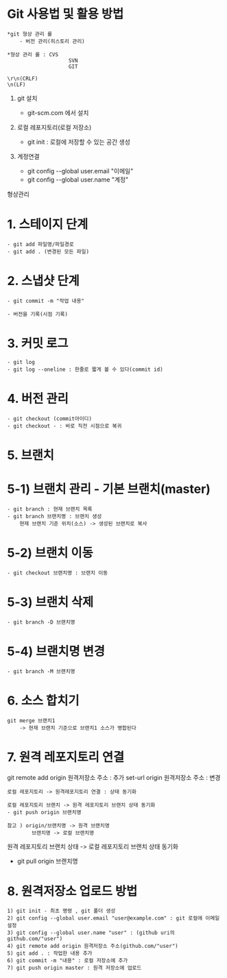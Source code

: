# Git 사용법 및 활용 방법

	*git 형상 관리 롤
		- 버전 관리(히스토리 관리)
	
	*형상 관리 롤 : CVS
						SVN
						GIT
						
	\r\n(CRLF)
	\n(LF)
	
1. git 설치
	- git-scm.com 에서 설치

2. 로컬 레포지토리(로컬 저장소)
	- git init : 로컬에 저장할 수 있는 공간 생성

3. 계정연결
	- git config --global user.email "이메일"
	- git config --global user.name "계정"
	

형상관리
# 1. 스테이지 단계
	- git add 파일명/파일경로
	- git add . (변경된 모든 파일)
	
# 2. 스냅샷 단계
	- git commit -m "작업 내용"
	
	- 버전을 기록(시점 기록)
	
# 3. 커밋 로그
	- git log
	- git log --oneline : 한줄로 짧게 볼 수 있다(commit id)
	
# 4. 버전 관리
	- git checkout (commit아이디)
	- git checkout - : 바로 직전 시점으로 복귀
	
# 5. 브랜치

#	5-1) 브랜치 관리 - 기본 브랜치(master)
	- git branch : 현재 브랜치 목록
	- git branch 브랜치명 : 브랜치 생성
		현재 브랜치 기준 위치(소스) -> 생성된 브랜치로 복사
	
#	5-2) 브랜치 이동
	- git checkout 브랜치명 : 브랜치 이동
	
#	5-3) 브랜치 삭제
	- git branch -D 브랜치명
	
#	5-4) 브랜치명 변경
	- git branch -M 브랜치명
	

# 6. 소스 합치기
	git merge 브랜치1
		-> 현재 브랜치 기준으로 브랜치1 소스가 병합된다

# 7. 원격 레포지토리 연결
git remote add origin 원격저장소 주소 : 추가
           set-url origin 원격저장소 주소 : 변경
    
    로컬 레포지토리 -> 원격레포지토리 연결 : 상태 동기화

    로컬 레포지토리 브랜치 -> 원격 레포지토리 브랜치 상태 동기화
    - git push origin 브랜치명

    참고 ) origin/브랜치명 -> 원격 브랜치명
            브랜치명 -> 로컬 브랜치명

원격 레포지토리 브랜치 상태 -> 로컬 레포지토리 브랜치 상태 동기화
- git pull origin 브랜치명

# 8. 원격저장소 업로드 방법
	1) git init - 최초 명령 , git 폴더 생성
	2) git config --global user.email "user@example.com" : git 로컬에 이메일 설정
	3) git config --global user.name "user" : (github uri의 github.com/"user")
    4) git remote add origin 원격저장소 주소(github.com/"user")
    5) git add . : 작업한 내용 추가
    6) git commit -m "내용" : 로컬 저장소에 추가
    7) git push origin master : 원격 저장소에 업로드
	
